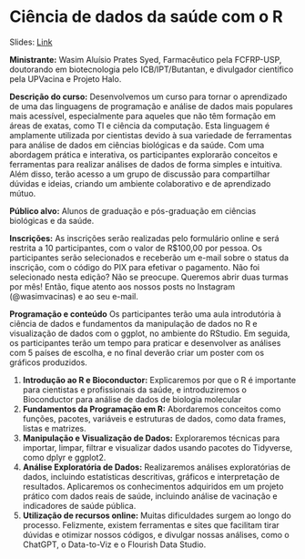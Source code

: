 # Ciência de dados da saúde com o R
Slides: [Link](https://docs.google.com/presentation/d/e/2PACX-1v)

**Ministrante:** Wasim Aluísio Prates Syed, Farmacêutico pela FCFRP-USP, doutorando em biotecnologia pelo ICB/IPT/Butantan, e divulgador científico pela UPVacina e Projeto Halo.

**Descrição do curso:**
Desenvolvemos um curso para tornar o aprendizado de uma das linguagens de programação e análise de dados mais populares mais acessível, especialmente para aqueles que não têm formação em áreas de exatas, como TI e ciência da computação. Esta linguagem é amplamente utilizada por cientistas devido à sua variedade de ferramentas para análise de dados em ciências biológicas e da saúde. Com uma abordagem prática e interativa, os participantes explorarão conceitos e ferramentas para realizar análises de dados de forma simples e intuitiva. Além disso, terão acesso a um grupo de discussão para compartilhar dúvidas e ideias, criando um ambiente colaborativo e de aprendizado mútuo.

**Público alvo:**
Alunos de graduação e pós-graduação em ciências biológicas e da saúde.

**Inscrições:** As inscrições serão realizadas pelo formulário online e será restrita a 10 participantes, com o valor de R$100,00 por pessoa.  Os participantes serão selecionados e receberão um e-mail sobre o status da inscrição, com o código do PIX para efetivar o pagamento.
Não foi selecionado nesta edição? Não se preocupe. Queremos abrir duas turmas por mês! Então, fique atento aos nossos posts no Instagram (@wasimvacinas) e ao seu e-mail.

**Programação e conteúdo**
Os participantes terão uma aula introdutória à ciência de dados e fundamentos da manipulação de dados no R e visualização de dados com o ggplot, no ambiente do RStudio. Em seguida, os participantes terão um tempo para praticar e desenvolver as análises com 5 países de escolha, e no final deverão criar um poster com os gráficos produzidos.

1) **Introdução ao R e Bioconductor:** Explicaremos por que o R é importante para cientistas e profissionais da saúde, e introduziremos o Bioconductor para análise de dados de biologia molecular
2) **Fundamentos da Programação em R:** Abordaremos conceitos como funções, pacotes, variáveis e estruturas de dados, como data frames, listas e matrizes.
3) **Manipulação e Visualização de Dados:** Exploraremos técnicas para importar, limpar, filtrar e visualizar dados usando pacotes do Tidyverse, como dplyr e ggplot2.
4) **Análise Exploratória de Dados:** Realizaremos análises exploratórias de dados, incluindo estatísticas descritivas, gráficos e interpretação de resultados. Aplicaremos os conhecimentos adquiridos em um projeto prático com dados reais de saúde, incluindo análise de vacinação e indicadores de saúde pública.
5) **Utilização de recursos online:** Muitas dificuldades surgem ao longo do processo. Felizmente, existem ferramentas e sites que facilitam tirar dúvidas e otimizar nossos códigos, e divulgar nossas análises, como o ChatGPT, o Data-to-Viz e o Flourish Data Studio.
